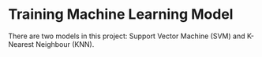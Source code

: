 # Training Machine Learning Model

There are two models in this project: Support Vector Machine (SVM) and K-Nearest Neighbour (KNN). 
